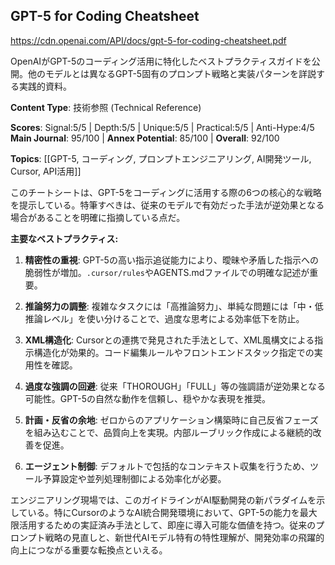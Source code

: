 ## GPT-5 for Coding Cheatsheet

https://cdn.openai.com/API/docs/gpt-5-for-coding-cheatsheet.pdf

OpenAIがGPT-5のコーディング活用に特化したベストプラクティスガイドを公開。他のモデルとは異なるGPT-5固有のプロンプト戦略と実装パターンを詳説する実践的資料。

**Content Type**: 技術参照 (Technical Reference)

**Scores**: Signal:5/5 | Depth:5/5 | Unique:5/5 | Practical:5/5 | Anti-Hype:4/5
**Main Journal**: 95/100 | **Annex Potential**: 85/100 | **Overall**: 92/100

**Topics**: [[GPT-5, コーディング, プロンプトエンジニアリング, AI開発ツール, Cursor, API活用]]

このチートシートは、GPT-5をコーディングに活用する際の6つの核心的な戦略を提示している。特筆すべきは、従来のモデルで有効だった手法が逆効果となる場合があることを明確に指摘している点だ。

**主要なベストプラクティス:**

1. **精密性の重視**: GPT-5の高い指示追従能力により、曖昧や矛盾した指示への脆弱性が増加。`.cursor/rules`やAGENTS.mdファイルでの明確な記述が重要。

2. **推論努力の調整**: 複雑なタスクには「高推論努力」、単純な問題には「中・低推論レベル」を使い分けることで、過度な思考による効率低下を防止。

3. **XML構造化**: Cursorとの連携で発見された手法として、XML風構文による指示構造化が効果的。コード編集ルールやフロントエンドスタック指定での実用性を確認。

4. **過度な強調の回避**: 従来「THOROUGH」「FULL」等の強調語が逆効果となる可能性。GPT-5の自然な動作を信頼し、穏やかな表現を推奨。

5. **計画・反省の余地**: ゼロからのアプリケーション構築時に自己反省フェーズを組み込むことで、品質向上を実現。内部ルーブリック作成による継続的改善を促進。

6. **エージェント制御**: デフォルトで包括的なコンテキスト収集を行うため、ツール予算設定や並列処理制御による効率化が必要。

エンジニアリング現場では、このガイドラインがAI駆動開発の新パラダイムを示している。特にCursorのようなAI統合開発環境において、GPT-5の能力を最大限活用するための実証済み手法として、即座に導入可能な価値を持つ。従来のプロンプト戦略の見直しと、新世代AIモデル特有の特性理解が、開発効率の飛躍的向上につながる重要な転換点といえる。